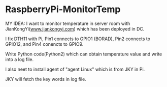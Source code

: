 # RaspberryPi-MonitorTemp
MY IDEA:
I want to monitor temperature in server room with JianKongYi(www.jiankongyi.com) which has been deployed in DC.

I fix DTH11 with Pi, Pin1 connects to GPIO1 (BORAD), Pin2 connects to GPIO12, and Pin4 conencts to GPIO9.  

Write Python code(Python2) which can obtain temperature value and write into a log file.

I also neet to install agent of "agent Linux" which is from JKY in Pi.

JKY will fetch the key words in log file.
